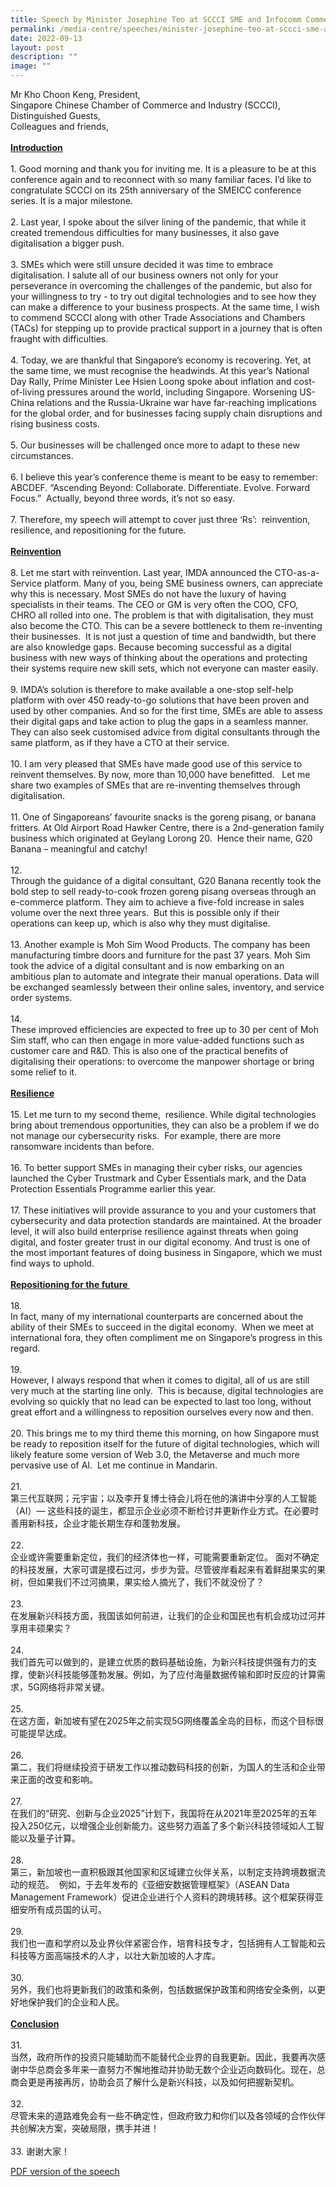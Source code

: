 ```yaml
---
title: Speech by Minister Josephine Teo at SCCCI SME and Infocomm Commerce Conference
permalink: /media-centre/speeches/minister-josephine-teo-at-sccci-sme-and-infocomm-commerce-conference/
date: 2022-09-13
layout: post
description: ""
image: ""
---
```

Mr Kho Choon Keng, President,&nbsp;<br>
Singapore Chinese Chamber of Commerce and Industry (SCCCI),<br>
Distinguished Guests,<br>
Colleagues and friends,&nbsp;<br>
<br>
<strong><span style="text-decoration: underline;">Introduction</span></strong><br>
<br>
1.<span style="white-space: pre;">		</span>Good morning and thank you for inviting me. It is a pleasure to be at this conference again and to reconnect with so many familiar faces. I’d like to congratulate SCCCI on its 25th anniversary of the SMEICC conference series. It is a major milestone.&nbsp;<br>
<br>
2.<span style="white-space: pre;">		</span>Last year, I spoke about the silver lining of the pandemic, that while it created tremendous difficulties for many businesses, it also gave digitalisation a bigger push.&nbsp;<br>
<br>
3.<span style="white-space: pre;">		</span>SMEs which were still unsure decided it was time to embrace digitalisation. I salute all of our business owners not only for your perseverance in overcoming the challenges of the pandemic, but also for your willingness to try - to try out digital technologies and to see how they can make a difference to your business prospects. At the same time, I wish to commend SCCCI along with other Trade Associations and Chambers (TACs) for stepping up to provide practical support in a journey that is often fraught with difficulties.&nbsp;<br>
<br>
4.<span style="white-space: pre;">		</span>Today, we are thankful that Singapore’s economy is recovering. Yet, at the same time, we must recognise the headwinds. At this year’s National Day Rally, Prime Minister Lee Hsien Loong spoke about inflation and cost-of-living pressures around the world, including Singapore. Worsening US-China relations and the Russia-Ukraine war have far-reaching implications for the global order, and for businesses facing supply chain disruptions and rising business costs.&nbsp;<br>
<br>
5.<span style="white-space: pre;">		</span>Our businesses will be challenged once more to adapt to these new circumstances.&nbsp;&nbsp;<br>
<br>
6.<span style="white-space: pre;">		</span>I believe this year’s conference theme is meant to be easy to remember: ABCDEF. “Ascending Beyond: Collaborate. Differentiate. Evolve. Forward Focus.”&nbsp; Actually, beyond three words, it’s not so easy.<br>
<br>
7.<span style="white-space: pre;">		</span>Therefore, my speech will attempt to cover just three ‘Rs’:&nbsp; reinvention, resilience, and repositioning for the future.<br>
<br>
<strong><span style="text-decoration: underline;">Reinvention</span></strong><br>
<br>
8.<span style="white-space: pre;">		</span>Let me start with reinvention. Last year, IMDA announced the CTO-as-a-Service platform. Many of you, being SME business owners, can appreciate why this is necessary. Most SMEs do not have the luxury of having specialists in their teams. The CEO or GM is very often the COO, CFO, CHRO all rolled into one. The problem is that with digitalisation, they must also become the CTO. This can be a severe bottleneck to them re-inventing their businesses.&nbsp; It is not just a question of time and bandwidth, but there are also knowledge gaps. Because becoming successful as a digital business with new ways of thinking about the operations and protecting their systems require new skill sets, which not everyone can master easily.<br>
<br>
9.<span style="white-space: pre;">		</span>IMDA’s solution is therefore to make available a one-stop self-help platform with over 450 ready-to-go solutions that have been proven and used by other companies. And so for the first time, SMEs are able to assess their digital gaps and take action to plug the gaps in a seamless manner. They can also seek customised advice from digital consultants through the same platform, as if they have a CTO at their service.&nbsp;<br>
<br>
10.<span style="white-space: pre;">		</span>I am very pleased that SMEs have made good use of this service to reinvent themselves. By now, more than 10,000 have benefitted.&nbsp; &nbsp;Let me share two examples of SMEs that are re-inventing themselves through digitalisation.<br>
<br>
11.<span style="white-space: pre;">		</span>One of Singaporeans’ favourite snacks is the goreng pisang, or banana fritters. At Old Airport Road Hawker Centre, there is a 2nd-generation family business which originated at Geylang Lorong 20.&nbsp; Hence their name, G20 Banana – meaningful and catchy!<br>
<br>
12.<span style="white-space: pre;">		</span>Through the guidance of a digital consultant, G20 Banana recently took the bold step to sell ready-to-cook frozen goreng pisang overseas through an e-commerce platform. They aim to achieve a five-fold increase in sales volume over the next three years.&nbsp; But this is possible only if their operations can keep up, which is also why they must digitalise.<br>
<br>
13.<span style="white-space: pre;">		</span>Another example is Moh Sim Wood Products. The company has been manufacturing timbre doors and furniture for the past 37 years. Moh Sim took the advice of a digital consultant and is now embarking on an ambitious plan to automate and integrate their manual operations. Data will be exchanged seamlessly between their online sales, inventory, and service order systems.&nbsp;<br>
<br>
14.<span style="white-space: pre;">		</span>These improved efficiencies are expected to free up to 30 per cent of Moh Sim staff, who can then engage in more value-added functions such as customer care and R&amp;D. This is also one of the practical benefits of digitalising their operations: to overcome the manpower shortage or bring some relief to it.&nbsp;<br>
<br>
<strong><span style="text-decoration: underline;">Resilience</span></strong><br>
<br>
15.<span style="white-space: pre;">		</span>Let me turn to my second theme,&nbsp; resilience. While digital technologies bring about tremendous opportunities, they can also be a problem if we do not manage our cybersecurity risks.&nbsp; For example, there are more ransomware incidents than before.&nbsp; &nbsp;<br>
<br>
16.<span style="white-space: pre;">		</span>To better support SMEs in managing their cyber risks, our agencies launched the Cyber Trustmark and Cyber Essentials mark, and the Data Protection Essentials Programme earlier this year.&nbsp;&nbsp;<br>
<br>
17.<span style="white-space: pre;">		</span>These initiatives will provide assurance to you and your customers that cybersecurity and data protection standards are maintained. At the broader level, it will also build enterprise resilience against threats when going digital, and foster greater trust in our digital economy. And trust is one of the most important features of doing business in Singapore, which we must find ways to uphold.&nbsp;<br>
<br>
<strong><span style="text-decoration: underline;">Repositioning for the future&nbsp;</span></strong><br>
<br>
18.<span style="white-space: pre;">		</span>In fact, many of my international counterparts are concerned about the ability of their SMEs to succeed in the digital economy.&nbsp; When we meet at international fora, they often compliment me on Singapore’s progress in this regard.&nbsp;&nbsp;<br>
<br>
19.<span style="white-space: pre;">		</span>However, I always respond that when it comes to digital, all of us are still very much at the starting line only.&nbsp; This is because, digital technologies are evolving so quickly that no lead can be expected to last too long, without great effort and a willingness to reposition ourselves every now and then.<br>
<br>
20.<span style="white-space: pre;">		</span>This brings me to my third theme this morning, on how Singapore must be ready to reposition itself for the future of digital technologies, which will likely feature some version of Web 3.0, the Metaverse and much more pervasive use of AI.&nbsp; Let me continue in Mandarin.&nbsp;<br>
<br>
21.<span style="white-space: pre;">		</span>第三代互联网；元宇宙；以及李开复博士待会儿将在他的演讲中分享的人工智能（AI）— 这些科技的诞生，都显示企业必须不断检讨并更新作业方式。在必要时善用新科技，企业才能长期生存和蓬勃发展。<br>
<br>
22.<span style="white-space: pre;">		</span>企业或许需要重新定位，我们的经济体也一样，可能需要重新定位。 面对不确定的科技发展，大家可谓是摸石过河，步步为营。尽管彼岸看起来有着鲜甜果实的果树，但如果我们不过河摘果，果实给人摘光了，我们不就没份了？<br>
<br>
23.<span style="white-space: pre;">		</span>在发展新兴科技方面，我国该如何前进，让我们的企业和国民也有机会成功过河并享用丰硕果实？<br>
<br>
24.<span style="white-space: pre;">		</span>我们首先可以做到的，是建立优质的数码基础设施，为新兴科技提供强有力的支撑，使新兴科技能够蓬勃发展。例如，为了应付海量数据传输和即时反应的计算需求，5G网络将非常关键。<br>
<br>
25.<span style="white-space: pre;">		</span>在这方面，新加坡有望在2025年之前实现5G网络覆盖全岛的目标，而这个目标很可能提早达成。<br>
<br>
26.<span style="white-space: pre;">		</span>第二，我们将继续投资于研发工作以推动数码科技的创新，为国人的生活和企业带来正面的改变和影响。&nbsp;<br>
<br>
27.<span style="white-space: pre;">		</span>在我们的“研究、创新与企业2025”计划下，我国将在从2021年至2025年的五年投入250亿元，以增强企业创新能力。这些努力涵盖了多个新兴科技领域如人工智能以及量子计算。<br>
<br>
28.<span style="white-space: pre;">		</span>第三，新加坡也一直积极跟其他国家和区域建立伙伴关系，以制定支持跨境数据流动的规范。&nbsp; 例如，于去年发布的《亚细安数据管理框架》（ASEAN Data Management Framework）促进企业进行个人资料的跨境转移。这个框架获得亚细安所有成员国的认可。&nbsp;<br>
<br>
29.<span style="white-space: pre;">		</span>我们也一直和学府以及业界伙伴紧密合作，培育科技专才，包括拥有人工智能和云科技等方面高端技术的人才，以壮大新加坡的人才库。<br>
<br>
30.<span style="white-space: pre;">		</span>另外，我们也将更新我们的政策和条例，包括数据保护政策和网络安全条例，以更好地保护我们的企业和人民。<br>
<br>
<strong><span style="text-decoration: underline;">Conclusion</span></strong>&nbsp;<br>
<br>
31.<span style="white-space: pre;">		</span>当然，政府所作的投资只能辅助而不能替代企业界的自我更新。因此，我要再次感谢中华总商会多年来一直努力不懈地推动并协助无数个企业迈向数码化。现在，总商会更是再接再厉，协助会员了解什么是新兴科技，以及如何把握新契机。&nbsp;<br>
<br>
32.<span style="white-space: pre;">		</span>尽管未来的道路难免会有一些不确定性，但政府致力和你们以及各领域的合作伙伴共创解决方案，突破局限，携手并进！<br>
<br>
33.<span style="white-space: pre;">		</span>谢谢大家！<br>

[PDF version of the speech](/files/Speeches%202022/transcript%20of%20opening%20address%20by%20minister%20josephine%20teo%20at%20scccis%20smeicc.pdf)